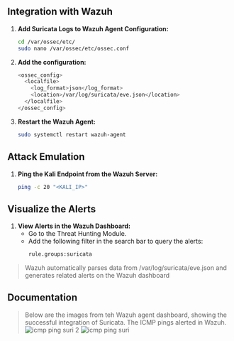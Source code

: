 ## Integration with Wazuh

1. **Add Suricata Logs to Wazuh Agent Configuration:**
    ```sh
    cd /var/ossec/etc/
    sudo nano /var/ossec/etc/ossec.conf
2. **Add the configuration:**
    ```sh
    <ossec_config>
      <localfile>
        <log_format>json</log_format>
        <location>/var/log/suricata/eve.json</location>
      </localfile>
    </ossec_config>
3. **Restart the Wazuh Agent:**
    ```sh
    sudo systemctl restart wazuh-agent

## Attack Emulation
1. **Ping the Kali Endpoint from the Wazuh Server:**
    ```sh
    ping -c 20 "<KALI_IP>"
## Visualize the Alerts
1. **View Alerts in the Wazuh Dashboard:**
   - Go to the Threat Hunting Module.
   - Add the following filter in the search bar to query the alerts:
     ```sh
     rule.groups:suricata

> Wazuh automatically parses data from /var/log/suricata/eve.json and generates related alerts on the Wazuh dashboard
## Documentation
> Below are the images from teh Wazuh agent dashboard, showing the successful integration of Suricata. The ICMP pings alerted in Wazuh.
![icmp ping suri 2](https://github.com/dnalegri/Cybersecurity-Projects/assets/164395911/a70d050f-79cf-4752-af56-3ac7de897730)
![icmp ping suri](https://github.com/dnalegri/Cybersecurity-Projects/assets/164395911/bf265090-a662-48ee-aa0e-97b4b2e6af38)
